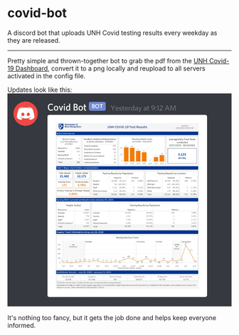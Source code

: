 # covid-bot
A discord bot that uploads UNH Covid testing results every weekday as they are released.

---

Pretty simple and thrown-together bot to grab the pdf from the [UNH Covid-19 Dashboard](https://www.unh.edu/coronavirus/dashboard), convert it to a png locally and reupload to all servers activated in the config file.

Updates look like this:
![Example of the bot sending an update](doc/example.jpg)

It's nothing too fancy, but it gets the job done and helps keep everyone informed.